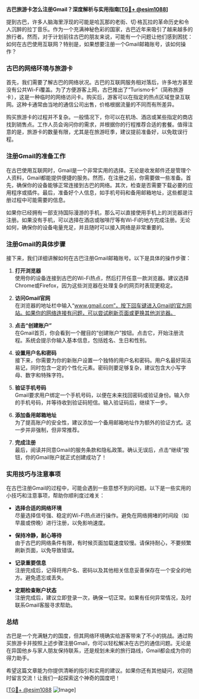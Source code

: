 **古巴旅游卡怎么注册Gmail？深度解析与实用指南[[TG💪+ @esim1088](https://t.me/s/esim1088)]**

提到古巴，许多人脑海里浮现的可能是哈瓦那的老街、切·格瓦拉的革命历史和令人沉醉的拉丁音乐。作为一个充满神秘色彩的国家，古巴近年来吸引了越来越多的旅行者。然而，对于计划前往古巴的朋友来说，可能有一个问题让他们感到困扰：如何在古巴使用互联网？特别是，如果想要注册一个Gmail邮箱账号，该如何操作？

### 古巴的网络环境与旅游卡

首先，我们需要了解古巴的网络状况。古巴的互联网服务相对落后，许多地方甚至没有公共Wi-Fi覆盖。为了方便游客上网，古巴推出了“Turismo卡”（简称旅游卡），这是一种临时的网络访问卡。购买后，游客可以在指定的热点区域登录互联网。这种卡通常由当地的通信公司出售，价格根据流量的不同而有所差异。

购买旅游卡的过程并不复杂。一般情况下，你可以在机场、酒店或某些指定的商店找到销售点。工作人员会询问你的需求，并根据你的行程推荐合适的套餐。值得注意的是，旅游卡的数量有限，尤其是在旅游旺季，建议提前准备好，以免耽误行程。

### 注册Gmail的准备工作

在古巴使用互联网时，Gmail是一个非常实用的选择。无论是收发邮件还是管理个人资料，Gmail都能提供便捷的服务。然而，在注册之前，你需要做一些准备。首先，确保你的设备能够正常连接到古巴的网络。其次，检查是否需要下载必要的应用程序或插件。最后，准备好个人信息，如手机号码和备用邮箱地址，这些都是注册过程中可能需要的信息。

如果你已经拥有一部支持国际漫游的手机，那么可以直接使用手机上的浏览器进行注册。如果没有手机，可以选择在酒店或咖啡厅等有Wi-Fi的地方完成注册。无论如何，确保你的设备电量充足，并且随时可以接入网络是非常重要的。

### 注册Gmail的具体步骤

接下来，我们详细讲解如何在古巴注册Gmail邮箱账号。以下是具体的操作步骤：

1. **打开浏览器**  
   使用你的设备连接到古巴的Wi-Fi热点，然后打开任意一款浏览器。建议选择Chrome或Firefox，因为这些浏览器在处理复杂的网页时表现更稳定。

2. **访问Gmail官网**  
   在浏览器的地址栏中输入“www.gmail.com”，按下回车键进入Gmail的官方网站。如果你的网络连接有问题，可以尝试刷新页面或更换其他浏览器。

3. **点击“创建账户”**  
   在Gmail首页，你会看到一个醒目的“创建账户”按钮。点击它，开始注册流程。系统会提示你输入基本信息，包括姓名、生日和性别。

4. **设置用户名和密码**  
   接下来，你需要为你的新账户设置一个独特的用户名和密码。用户名最好简洁易记，同时包含一定的个性化元素。密码则要足够复杂，建议包含大小写字母、数字和特殊字符。

5. **验证手机号码**  
   Gmail要求用户绑定一个手机号码，以便在未来找回密码或验证身份。输入你的手机号码，并等待收到验证码短信。输入验证码后，继续下一步。

6. **添加备用邮箱地址**  
   为了提高账户的安全性，建议添加一个备用邮箱地址作为额外的验证方式。这一步并非强制，但非常推荐。

7. **完成注册**  
   最后，阅读并同意Gmail的服务条款和隐私政策。确认无误后，点击“继续”按钮，你的Gmail账户就正式创建成功了！

### 实用技巧与注意事项

在古巴注册Gmail的过程中，可能会遇到一些意想不到的问题。以下是一些实用的小技巧和注意事项，帮助你顺利度过难关：

- **选择合适的网络环境**  
  尽量选择信号强、稳定的Wi-Fi热点进行操作。避免在网络拥堵的时间段（如早晨或傍晚）进行注册，以免影响速度。

- **保持冷静，耐心等待**  
  由于古巴的网络条件有限，有时候页面加载速度较慢。请保持耐心，不要频繁刷新页面，以免导致错误。

- **记录重要信息**  
  注册完成后，记得将用户名、密码以及其他相关信息妥善保存在一个安全的地方。避免遗忘或丢失。

- **定期检查账户状态**  
  注册完成后，建议立即登录一次，确保一切正常。如果有任何异常情况，及时联系Gmail客服寻求帮助。

### 总结

古巴是一个充满魅力的国度，但其网络环境确实给游客带来了不小的挑战。通过购买旅游卡并按照上述步骤注册Gmail，你可以轻松解决在古巴的通信问题。无论是在异国他乡与家人朋友保持联系，还是规划未来的旅行路线，Gmail都会成为你的得力助手。

希望这篇文章能为你提供清晰的指引和实用的建议。如果你还有其他疑问，欢迎随时留言交流！让我们一起探索这个神奇的国度吧！

[[TG💪+ @esim1088](https://t.me/s/esim1088) ![Image](https://i.postimg.cc/4NQfJmqS/Snipaste-2025-05-13-00-14-12.png)]